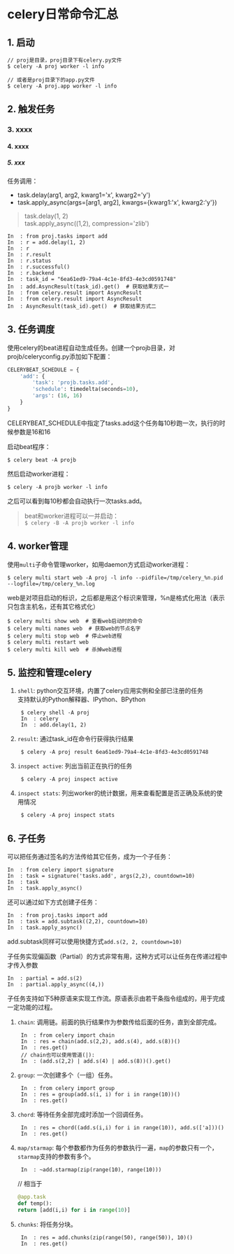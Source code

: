 # celery日常命令汇总

## 1. 启动

    // proj是目录，proj目录下有celery.py文件
    $ celery -A proj worker -l info

    // 或者是proj目录下的app.py文件
    $ celery -A proj.app worker -l info

## 2. 触发任务

### 3. xxxx

#### 4. xxxx

##### 5. xxx

任务调用：

- task.delay(arg1, arg2, kwarg1='x', kwarg2='y')
- task.apply_async(args=[arg1, arg2], kwargs={kwarg1:'x', kwarg2:'y'})

>task.delay(1, 2)  
>task.apply_async((1,2), compression='zlib')

    In  : from proj.tasks import add
    In  : r = add.delay(1, 2)
    In  : r
    In  : r.result
    In  : r.status
    In  : r.successful()
    In  : r.backend
    In  : task_id = "6ea61ed9-79a4-4c1e-8fd3-4e3cd0591748"
    In  : add.AsyncResult(task_id).get()  # 获取结果方式一
    In  : from celery.result import AsyncResult
    In  : from celery.result import AsyncResult
    In  : AsyncResult(task_id).get()  # 获取结果方式二

## 3. 任务调度

使用celery的beat进程自动生成任务。创建一个projb目录，对projb/celeryconfig.py添加如下配置：

```python
CELERYBEAT_SCHEDULE = {
    'add': {
        'task': 'projb.tasks.add',
        'schedule': timedelta(seconds=10),
        'args': (16, 16)
    }
}
```

CELERYBEAT_SCHEDULE中指定了tasks.add这个任务每10秒跑一次，执行的时候参数是16和16

启动beat程序：

    $ celery beat -A projb

然后启动worker进程：

    $ celery -A projb worker -l info

之后可以看到每10秒都会自动执行一次tasks.add。

>beat和worker进程可以一并启动：  
>`$ celery -B -A projb worker -l info`

## 4. worker管理

使用`multi`子命令管理worker，如用daemon方式启动worker进程：

    $ celery multi start web -A proj -l info --pidfile=/tmp/celery_%n.pid --logfile=/tmp/celery_%n.log

web是对项目启动的标识，之后都是用这个标识来管理，%n是格式化用法（表示只包含主机名，还有其它格式化）

    $ celery multi show web  # 查看web启动时的命令
    $ celery multi names web  # 获取web的节点名字
    $ celery multi stop web  # 停止web进程
    $ celery multi restart web
    $ celery multi kill web  # 杀掉web进程

## 5. 监控和管理celery

1. `shell`: python交互环境，内置了celery应用实例和全部已注册的任务  
    支持默认的Python解释器、IPython、BPython

        $ celery shell -A proj
        In  : celery
        In  : add.delay(1, 2)

2. `result`: 通过task_id在命令行获得执行结果

        $ celery -A proj result 6ea61ed9-79a4-4c1e-8fd3-4e3cd0591748

3. `inspect active`: 列出当前正在执行的任务

        $ celery -A proj inspect active

4. `inspect stats`: 列出worker的统计数据，用来查看配置是否正确及系统的使用情况

        $ celery -A proj inspect stats

## 6. 子任务

可以把任务通过签名的方法传给其它任务，成为一个子任务：

    In  : from celery import signature
    In  : task = signature('tasks.add', args(2,2), countdown=10)
    In  : task
    In  : task.apply_async()

还可以通过如下方式创建子任务：

    In  : from proj.tasks import add
    In  : task = add.subtask((2,2), countdown=10)
    In  : task.apply_async()

add.subtask同样可以使用快捷方式`add.s(2, 2, countdown=10)`

子任务实现偏函数（Partial）的方式非常有用，这种方式可以让任务在传递过程中才传入参数

    In  : partial = add.s(2)
    In  : partial.apply_async((4,))

子任务支持如下5种原语来实现工作流。原语表示由若干条指令组成的，用于完成一定功能的过程。

1. `chain`: 调用链。前面的执行结果作为参数传给后面的任务，直到全部完成。

        In  : from celery import chain
        In  : res = chain(add.s(2,2), add.s(4), add.s(8))()
        In  : res.get()
        // chain也可以使用管道(|):
        In  : (add.s(2,2) | add.s(4) | add.s(8))().get()

2. `group`: 一次创建多个（一组）任务。

        In  : from celery import group
        In  : res = group(add.s(i, i) for i in range(10))()
        In  : res.get()

3. `chord`: 等待任务全部完成时添加一个回调任务。

        In  : res = chord((add.s(i,i) for i in range(10)), add.s(['a]))()
        In  : res.get()

4. `map/starmap`: 每个参数都作为任务的参数执行一遍，`map`的参数只有一个，`starmap`支持的参数有多个。

        In  : ~add.starmap(zip(range(10), range(10)))
        
    // 相当于
    ```python
    @app.task
    def temp():
    return [add(i,i) for i in range(10)]
    ```

5. `chunks`: 将任务分块。

        In  : res = add.chunks(zip(range(50), range(50)), 10)()
        In  : res.get()
